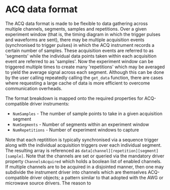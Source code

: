 
# ACQ data format

The ACQ data format is made to be flexible to data gathering across multiple channels, segments, samples and repetitions. Over a given experiment window (that is, the timing diagram in which the trigger pulses and waveforms are sent), there may be multiple acquisition events (synchronised to trigger pulses) in which the ACQ instrument records a certain number of samples. These acquisition events are referred to as 'segments' while the individual data points taken within each acquisition event are referred to as 'samples'. Now the experiment window can be triggered multiple times to create many 'repetitions' which may be averaged to yield the average signal across each segment. Although this can be done by the user calling repeatedly calling the `get_data` function, there are cases where requesting a large cache of data is more efficient to overcome communication overheads.

The format breakdown is mapped onto the required properties for ACQ-compatible driver instruments:

- `NumSamples` - The number of sample points to take in a given acquisition segment
- `NumSegments` - Number of segments within an experiment window
- `NumRepetitions` - Number of experiment windows to capture

Note that each reptitition is typically synchronised via a sequence trigger along with the individual acquisition triggers over each individual segment. The resulting array is referenced as `data[channel][repetition][segment][sample]`. Note that the channels are set or queried via the mandatory driver property `ChannelsAcquired` which holds a boolean list of enabled channels. If multiple channels are to be acquired in a disjointed manner, then one may subdivide the instrument driver into channels which are themselves ACQ-compatible driver objects; a pattern similar to that adopted with the AWG or microwave source drivers. The reason to 
